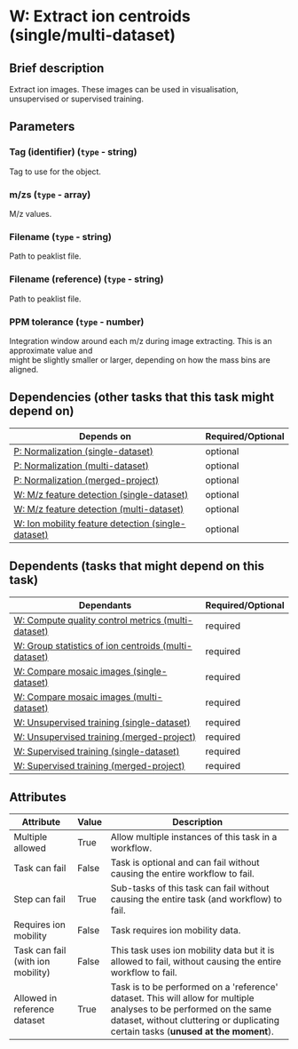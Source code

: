 # W: Extract ion centroids (single/multi-dataset)

## Brief description
Extract ion images. These images can be used in visualisation, unsupervised or supervised training.

## Parameters
### **Tag (identifier)** (`type` - string)

Tag to use for the object.

### **m/zs** (`type` - array)

M/z values.

### **Filename** (`type` - string)

Path to peaklist file.

### **Filename (reference)** (`type` - string)

Path to peaklist file.

### **PPM tolerance** (`type` - number)

Integration window around each m/z during image extracting. This is an approximate value and<br> might be slightly smaller or larger, depending on how the mass bins are aligned.




## Dependencies (other tasks that this task might depend on)
| Depends on                                                                   | Required/Optional   |
|------------------------------------------------------------------------------|---------------------|
| [P: Normalization (single-dataset)](pre_normalization_single.md)             | optional            |
| [P: Normalization (multi-dataset)](pre_normalization_multi.md)               | optional            |
| [P: Normalization (merged-project)](pre_normalization_project.md)            | optional            |
| [W: M/z feature detection (single-dataset)](wf_mz_detect_single.md)          | optional            |
| [W: M/z feature detection (multi-dataset)](wf_mz_detect_multi.md)            | optional            |
| [W: Ion mobility feature detection (single-dataset)](wf_im_detect_single.md) | optional            |

## Dependents (tasks that might depend on this task)
| Dependants                                                                             | Required/Optional   |
|----------------------------------------------------------------------------------------|---------------------|
| [W: Compute quality control metrics (multi-dataset)](wf_qc_compute.md)                 | required            |
| [W: Group statistics of ion centroids (multi-dataset)](wf_centroids_ion_statistics.md) | required            |
| [W: Compare mosaic images (single-dataset)](wf_compare_single_mosaic.md)               | required            |
| [W: Compare mosaic images (multi-dataset)](wf_compare_mosaic.md)                       | required            |
| [W: Unsupervised training (single-dataset)](wf_unsupervised_single.md)                 | required            |
| [W: Unsupervised training (merged-project)](wf_unsupervised_project.md)                | required            |
| [W: Supervised training (single-dataset)](wf_supervised_single.md)                     | required            |
| [W: Supervised training (merged-project)](wf_supervised_project.md)                    | required            |

## Attributes
| Attribute                         | Value   | Description                                                                                                                                                                                              |
|-----------------------------------|---------|----------------------------------------------------------------------------------------------------------------------------------------------------------------------------------------------------------|
| Multiple allowed                  | True    | Allow multiple instances of this task in a workflow.                                                                                                                                                     |
| Task can fail                     | False   | Task is optional and can fail without causing the entire workflow to fail.                                                                                                                               |
| Step can fail                     | True    | Sub-tasks of this task can fail without causing the entire task (and workflow) to fail.                                                                                                                  |
| Requires ion mobility             | False   | Task requires ion mobility data.                                                                                                                                                                         |
| Task can fail (with ion mobility) | False   | This task uses ion mobility data but it is allowed to fail, without causing the entire workflow to fail.                                                                                                 |
| Allowed in reference dataset      | True    | Task is to be performed on a 'reference' dataset. This will allow for multiple analyses to be performed on the same dataset, without cluttering or duplicating certain tasks (**unused at the moment**). |